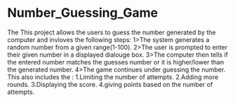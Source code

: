 # Number_Guessing_Game
The This project allows the users to guess the number generated by the computer and invloves the following steps:
1>The system generates a random number from a given range(1-100).
2>The user is prompted to enter their given number in a displayed dialouge box.
3>The computer then tells if the entered number matches the guesses number or it is higher/lower than the generated number.
4>The game continues under guessing the number.
This also includes the :
1.Limiting the number of attempts.
2.Adding more rounds.
3.Displaying the score.
4.giving points based on the number of attempts.
